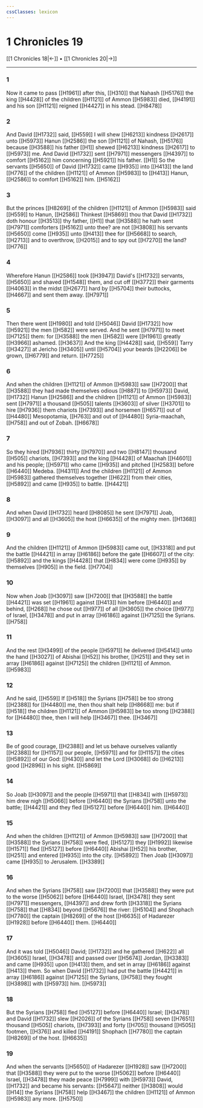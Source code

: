 ```yaml
---
cssClasses: lexicon
---
```

# 1 Chronicles 19

[[1 Chronicles 18|←]] • [[1 Chronicles 20|→]]

---

### 1
Now it came to pass [[H1961]] after this, [[H310]] that Nahash [[H5176]] the king [[H4428]] of the children [[H1121]] of Ammon [[H5983]] died, [[H4191]] and his son [[H1121]] reigned [[H4427]] in his stead. [[H8478]]

### 2
And David [[H1732]] said, [[H559]] I will shew [[H6213]] kindness [[H2617]] unto [[H5973]] Hanun [[H2586]] the son [[H1121]] of Nahash, [[H5176]] because [[H3588]] his father [[H1]] shewed [[H6213]] kindness [[H2617]] to [[H5973]] me. And David [[H1732]] sent [[H7971]] messengers [[H4397]] to comfort [[H5162]] him concerning [[H5921]] his father. [[H1]] So the servants [[H5650]] of David [[H1732]] came [[H935]] into [[H413]] the land [[H776]] of the children [[H1121]] of Ammon [[H5983]] to [[H413]] Hanun, [[H2586]] to comfort [[H5162]] him. [[H5162]]

### 3
But the princes [[H8269]] of the children [[H1121]] of Ammon [[H5983]] said [[H559]] to Hanun, [[H2586]] Thinkest [[H5869]] thou that David [[H1732]] doth honour [[H3513]] thy father, [[H1]] that [[H3588]] he hath sent [[H7971]] comforters [[H5162]] unto thee? are not [[H3808]] his servants [[H5650]] come [[H935]] unto [[H413]] thee for [[H5668]] to search, [[H2713]] and to overthrow, [[H2015]] and to spy out [[H7270]] the land? [[H776]]

### 4
Wherefore Hanun [[H2586]] took [[H3947]] David's [[H1732]] servants, [[H5650]] and shaved [[H1548]] them, and cut off [[H3772]] their garments [[H4063]] in the midst [[H2677]] hard by [[H5704]] their buttocks, [[H4667]] and sent them away. [[H7971]]

### 5
Then there went [[H1980]] and told [[H5046]] David [[H1732]] how [[H5921]] the men [[H582]] were served. And he sent [[H7971]] to meet [[H7125]] them: for [[H3588]] the men [[H582]] were [[H1961]] greatly [[H3966]] ashamed. [[H3637]] And the king [[H4428]] said, [[H559]] Tarry [[H3427]] at Jericho [[H3405]] until [[H5704]] your beards [[H2206]] be grown, [[H6779]] and return. [[H7725]]

### 6
And when the children [[H1121]] of Ammon [[H5983]] saw [[H7200]] that [[H3588]] they had made themselves odious [[H887]] to [[H5973]] David, [[H1732]] Hanun [[H2586]] and the children [[H1121]] of Ammon [[H5983]] sent [[H7971]] a thousand [[H505]] talents [[H3603]] of silver [[H3701]] to hire [[H7936]] them chariots [[H7393]] and horsemen [[H6571]] out of [[H4480]] Mesopotamia, [[H763]] and out of [[H4480]] Syria-maachah, [[H758]] and out of Zobah. [[H6678]]

### 7
So they hired [[H7936]] thirty [[H7970]] and two [[H8147]] thousand [[H505]] chariots, [[H7393]] and the king [[H4428]] of Maachah [[H4601]] and his people; [[H5971]] who came [[H935]] and pitched [[H2583]] before [[H6440]] Medeba. [[H4311]] And the children [[H1121]] of Ammon [[H5983]] gathered themselves together [[H622]] from their cities, [[H5892]] and came [[H935]] to battle. [[H4421]]

### 8
And when David [[H1732]] heard [[H8085]] he sent [[H7971]] Joab, [[H3097]] and all [[H3605]] the host [[H6635]] of the mighty men. [[H1368]]

### 9
And the children [[H1121]] of Ammon [[H5983]] came out, [[H3318]] and put the battle [[H4421]] in array [[H6186]] before the gate [[H6607]] of the city: [[H5892]] and the kings [[H4428]] that [[H834]] were come [[H935]] by themselves [[H905]] in the field. [[H7704]]

### 10
Now when Joab [[H3097]] saw [[H7200]] that [[H3588]] the battle [[H4421]] was set [[H1961]] against [[H413]] him before [[H6440]] and behind, [[H268]] he chose out [[H977]] of all [[H3605]] the choice [[H977]] of Israel, [[H3478]] and put in array [[H6186]] against [[H7125]] the Syrians. [[H758]]

### 11
And the rest [[H3499]] of the people [[H5971]] he delivered [[H5414]] unto the hand [[H3027]] of Abishai [[H52]] his brother, [[H251]] and they set in array [[H6186]] against [[H7125]] the children [[H1121]] of Ammon. [[H5983]]

### 12
And he said, [[H559]] If [[H518]] the Syrians [[H758]] be too strong [[H2388]] for [[H4480]] me, then thou shalt help [[H8668]] me: but if [[H518]] the children [[H1121]] of Ammon [[H5983]] be too strong [[H2388]] for [[H4480]] thee, then I will help [[H3467]] thee. [[H3467]]

### 13
Be of good courage, [[H2388]] and let us behave ourselves valiantly [[H2388]] for [[H1157]] our people, [[H5971]] and for [[H1157]] the cities [[H5892]] of our God: [[H430]] and let the Lord [[H3068]] do [[H6213]] good [[H2896]] in his sight. [[H5869]]

### 14
So Joab [[H3097]] and the people [[H5971]] that [[H834]] with [[H5973]] him drew nigh [[H5066]] before [[H6440]] the Syrians [[H758]] unto the battle; [[H4421]] and they fled [[H5127]] before [[H6440]] him. [[H6440]]

### 15
And when the children [[H1121]] of Ammon [[H5983]] saw [[H7200]] that [[H3588]] the Syrians [[H758]] were fled, [[H5127]] they [[H1992]] likewise [[H1571]] fled [[H5127]] before [[H6440]] Abishai [[H52]] his brother, [[H251]] and entered [[H935]] into the city. [[H5892]] Then Joab [[H3097]] came [[H935]] to Jerusalem. [[H3389]]

### 16
And when the Syrians [[H758]] saw [[H7200]] that [[H3588]] they were put to the worse [[H5062]] before [[H6440]] Israel, [[H3478]] they sent [[H7971]] messengers, [[H4397]] and drew forth [[H3318]] the Syrians [[H758]] that [[H834]] beyond [[H5676]] the river: [[H5104]] and Shophach [[H7780]] the captain [[H8269]] of the host [[H6635]] of Hadarezer [[H1928]] before [[H6440]] them. [[H6440]]

### 17
And it was told [[H5046]] David; [[H1732]] and he gathered [[H622]] all [[H3605]] Israel, [[H3478]] and passed over [[H5674]] Jordan, [[H3383]] and came [[H935]] upon [[H413]] them, and set in array [[H6186]] against [[H413]] them. So when David [[H1732]] had put the battle [[H4421]] in array [[H6186]] against [[H7125]] the Syrians, [[H758]] they fought [[H3898]] with [[H5973]] him. [[H5973]]

### 18
But the Syrians [[H758]] fled [[H5127]] before [[H6440]] Israel; [[H3478]] and David [[H1732]] slew [[H2026]] of the Syrians [[H758]] seven [[H7651]] thousand [[H505]] chariots, [[H7393]] and forty [[H705]] thousand [[H505]] footmen, [[H376]] and killed [[H4191]] Shophach [[H7780]] the captain [[H8269]] of the host. [[H6635]]

### 19
And when the servants [[H5650]] of Hadarezer [[H1928]] saw [[H7200]] that [[H3588]] they were put to the worse [[H5062]] before [[H6440]] Israel, [[H3478]] they made peace [[H7999]] with [[H5973]] David, [[H1732]] and became his servants: [[H5647]] neither [[H3808]] would [[H14]] the Syrians [[H758]] help [[H3467]] the children [[H1121]] of Ammon [[H5983]] any more. [[H5750]]